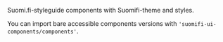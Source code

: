 Suomi.fi-styleguide components with Suomifi-theme and styles.

You can import bare accessible components versions with `'suomifi-ui-components/components'`.
